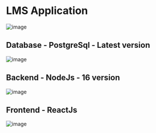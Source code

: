 # LMS Application

![image](https://media.licdn.com/dms/image/D5622AQES_ZVhaxsd6w/feedshare-shrink_800/0/1704992025683?e=1707955200&v=beta&t=ynPr0qpcMcpMejSEvoyByoY0oS1wjcFAen4j8uTQQwM)

## Database - PostgreSql - Latest version
![image](https://www.shutterstock.com/image-vector/elephant-symbol-free-postgre-sql-600nw-1905420205.jpg)

## Backend - NodeJs - 16 version
![image](https://lh3.googleusercontent.com/proxy/u181HlIolM6NXOhQvT0CU3o84Bjt9yaIX6ZvPNG1UOq85V5wty5vwO01osA3CY8GzTHtK1J1FoQa6RqM7vV3CwdzeyeeREIWRAuNfy3G_7BfbKSprkgbKPopqMZ1SZRQkwikWQ)

## Frontend - ReactJs
![image](https://coderstrustbd.com/wp-content/uploads/2021/08/react-js-banner.jpg) 

